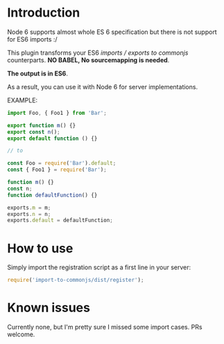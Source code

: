 # Introduction

Node 6 supports almost whole ES 6 specification but there is not support for ES6 imports :/

This plugin transforms your ES6 *imports / exports to commonjs* counterparts.
**NO BABEL, No sourcemapping is needed**.

**The output is in ES6**.

As a result, you can use it with Node 6 for server implementations.

EXAMPLE:

```js
import Foo, { Foo1 } from 'Bar';

export function m() {}
export const n();
export default function () {}

// to

const Foo = require('Bar').default;
const { Foo1 } = require('Bar');

function m() {}
const n;
function defaultFunction() {}

exports.m = m;
exports.n = n;
exports.default = defaultFunction;
```

# How to use

Simply import the registration script as a first line in your server:

```js
require('import-to-commonjs/dist/register');
```

# Known issues

Currently none, but I'm pretty sure I missed some import cases. PRs welcome.

